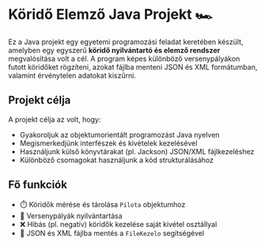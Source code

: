 # Köridő Elemző Java Projekt 🏎️

Ez a Java projekt egy egyetemi programozási feladat keretében készült, amelyben egy egyszerű **köridő nyilvántartó és elemző rendszer** megvalósítása volt a cél. A program képes különböző versenypályákon futott köridőket rögzíteni, azokat fájlba menteni JSON és XML formátumban, valamint érvénytelen adatokat kiszűrni.

## Projekt célja

A projekt célja az volt, hogy:

- Gyakoroljuk az objektumorientált programozást Java nyelven
- Megismerkedjünk interfészek és kivételek kezelésével
- Használjunk külső könyvtárakat (pl. Jackson) JSON/XML fájlkezeléshez
- Különböző csomagokat használjunk a kód strukturálásához

## Fő funkciók

- ⏱️ Köridők mérése és tárolása `Pilota` objektumhoz
- 🏁 Versenypályák nyilvántartása
- ❌ Hibás (pl. negatív) köridők kezelése saját kivétel osztállyal
- 💾 JSON és XML fájlba mentés a `FileKezelo` segítségével
